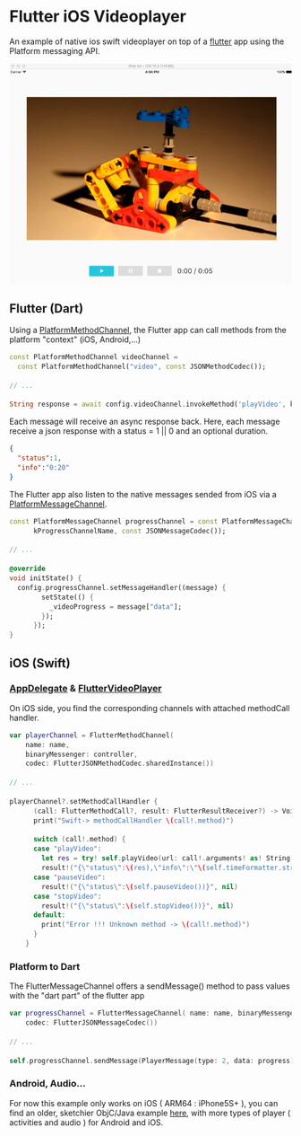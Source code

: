 # Flutter iOS Videoplayer

An example of native ios swift videoplayer on top of a [flutter](http://flutter.io) app using the Platform messaging API.

![screen](screen.png)

## Flutter (Dart)

Using a [PlatformMethodChannel](https://docs.flutter.io/flutter/services/PlatformMethodChannel-class.html), the Flutter app can call methods from the platform "context" (iOS, Android,...) 

```dart
const PlatformMethodChannel videoChannel =
  const PlatformMethodChannel("video", const JSONMethodCodec());

// ...

String response = await config.videoChannel.invokeMethod('playVideo', kVideoUrl);

```

Each message will receive an async response back.
Here, each message receive a json response with a status = 1 || 0 and an optional duration.

```json
{
  "status":1,
  "info":"0:20"
}
```
The Flutter app also listen to the native messages sended from iOS 
via a [PlatformMessageChannel](https://docs.flutter.io/flutter/services/PlatformMessageChannel-class.html). 

```dart
const PlatformMessageChannel progressChannel = const PlatformMessageChannel(
      kProgressChannelName, const JSONMessageCodec());

// ...

@override
void initState() {
  config.progressChannel.setMessageHandler((message) {
        setState(() {
          _videoProgress = message["data"];
        });
      });
}

```

## iOS (Swift)

### [AppDelegate](https://github.com/rxlabz/flutter_videoplayer/blob/master/ios/Runner/AppDelegate.swift) & [FlutterVideoPlayer](https://github.com/rxlabz/flutter_videoplayer/blob/master/ios/Runner/player_listeners.swift)

On iOS side, you find the corresponding channels with attached methodCall handler.

```swift
var playerChannel = FlutterMethodChannel(
    name: name,
    binaryMessenger: controller,
    codec: FlutterJSONMethodCodec.sharedInstance())

// ...

playerChannel?.setMethodCallHandler {
      (call: FlutterMethodCall?, result: FlutterResultReceiver?) -> Void in
      print("Swift-> methodCallHandler \(call!.method)")

      switch (call!.method) {
      case "playVideo":
        let res = try! self.playVideo(url: call!.arguments! as! String)
        result!("{\"status\":\(res),\"info\":\"\(self.timeFormatter.string(from: self.getVideoDuration())!)\"}", nil)
      case "pauseVideo":
        result!("{\"status\":\(self.pauseVideo())}", nil)
      case "stopVideo":
        result!("{\"status\":\(self.stopVideo())}", nil)
      default:
        print("Error !!! Unknown method -> \(call!.method)")
      }
    }

```

### Platform to Dart

The FlutterMessageChannel offers a sendMessage() method to pass values with the "dart part" of the flutter app

```swift
var progressChannel = FlutterMessageChannel( name: name, binaryMessenger: controller,
    codec: FlutterJSONMessageCodec())

// ...

self.progressChannel.sendMessage(PlayerMessage(type: 2, data: progress).toMap())
```


### Android, Audio...

For now this example only works on iOS ( ARM64 : iPhone5S+ ), you can find 
an older, sketchier ObjC/Java example [here](https://github.com/rxlabz/flutter-mediaplayer-plugin),
 with more types of player ( activities and audio ) for Android and iOS.